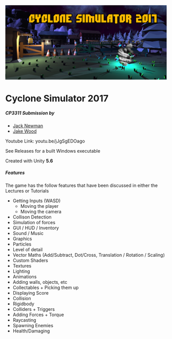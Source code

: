 <img src="https://github.com/xcvJake/CP3311_Assignment/blob/master/CycSimSplashScreen.png" alt="Cyclone Simulator 2017"/>

# Cyclone Simulator 2017
##### CP3311 Submission by
- [Jack Newman]
- [Jake Wood]

Youtube Link:  youtu.be/jJgSgEDOago

See Releases for a built Windows executable

Created with Unity **5.6**

[Jack Newman]: <https://github.com/jc260552>
[Jake Wood]: <https://github.com/xcvJake>


##### Features
The game has the follow features that have been discussed in either the Lectures or Tutorials

- Getting Inputs (WASD) 
    - Moving the player
    - Moving the camera
- Collison Detection 
- Simulation of forces
- GUI / HUD / Inventory
- Sound / Music
- Graphics
- Particles
- Level of detail
- Vector Maths (Add/Subtract, Dot/Cross, Translation / Rotation / Scaling)
- Custom Shaders
- Textures
- Lighting
- Animations
- Adding walls, objects, etc
- Collectables + Picking them up
- Displaying Score
- Collision
- Rigidbody
- Colliders + Triggers
- Adding Forces + Torque
- Raycasting
- Spawning Enemies
- Health/Damaging
